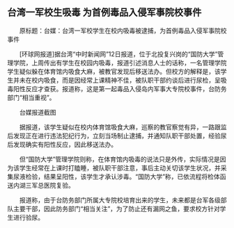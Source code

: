 ## 台湾一军校生吸毒 为首例毒品入侵军事院校事件
　　原标题：台媒：台湾一军校学生在校内吸毒被逮捕，为首例毒品入侵军事院校事件

　　[环球网报道]据台湾“中时新闻网”12日报道，位于北投复兴岗的“国防大学”管理学院，上周传出有学生在校园内吸毒，报道引述消息人士的话称，一名管理学院学生疑似躲在体育馆内吸食大麻，被教官发现后移送法办。但校方的解释是，该学生并未在校内吸食，而是因经常上课精神不佳，被队职干部约谈后进行尿检，呈吸毒阳性反应才查获。报道称，这是第一起毒品入侵岛内军事大专院校事件，台防务部门“相当重视”。

　　台媒报道截图

　　据报道，该学生疑似在校内体育馆吸食大麻，巡察的教官察觉有异，一路跟监后发现正在进行违法犯纪行为，立刻当场制止逮捕，并通知队职干部处置，经验尿后发现确实有阳性反应，因此移送法办。

　　但“国防大学”管理学院则称，在体育馆内吸毒的说法只是外传，实际情况是因为该学生经常在上课时打瞌睡，被队职干部注意，事后主动关切该学生状况，并采集尿液检验，结果呈阳性，该学生才承认涉毒。“国防大学”称，已依流程将检体函送内湖三军总医院复验。

　　报道称，由于台防务部门所属大专院校培育出来的学生，未来都是台军各级部队主要干部，因此防务部门“相当关注”，为了防止还有漏网之鱼，要求校方针对学生进行验尿。

